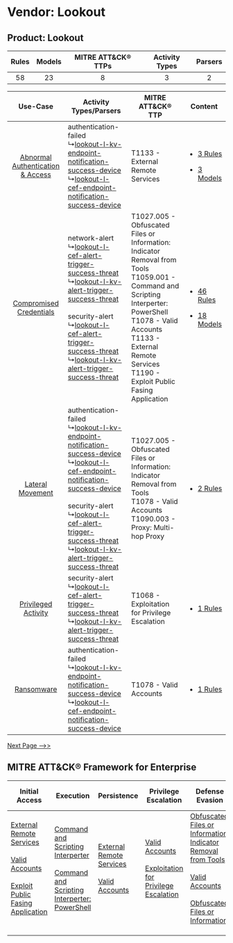 Vendor: Lookout
===============
Product: Lookout
----------------
| Rules | Models | MITRE ATT&CK® TTPs | Activity Types | Parsers |
|:-----:|:------:|:------------------:|:--------------:|:-------:|
|  58   |   23   |         8          |       3        |    2    |

|    Use-Case    | Activity Types/Parsers    | MITRE ATT&CK® TTP    | Content    |
|:----:| ---- | ---- | ---- |
| [Abnormal Authentication & Access](../../../UseCases/uc_abnormal_authentication_&_access.md) |  authentication-failed<br> ↳[lookout-l-kv-endpoint-notification-success-device](Ps/pC_lookoutlkvendpointnotificationsuccessdevice.md)<br> ↳[lookout-l-cef-endpoint-notification-success-device](Ps/pC_lookoutlcefendpointnotificationsuccessdevice.md)<br>    | T1133 - External Remote Services<br>    | [<ul><li>3 Rules</li></ul><ul><li>3 Models</li></ul>](RM/r_m_lookout_lookout_Abnormal_Authentication_&_Access.md) |
|          [Compromised Credentials](../../../UseCases/uc_compromised_credentials.md)          |  network-alert<br> ↳[lookout-l-cef-alert-trigger-success-threat](Ps/pC_lookoutlcefalerttriggersuccessthreat.md)<br> ↳[lookout-l-kv-alert-trigger-success-threat](Ps/pC_lookoutlkvalerttriggersuccessthreat.md)<br><br> security-alert<br> ↳[lookout-l-cef-alert-trigger-success-threat](Ps/pC_lookoutlcefalerttriggersuccessthreat.md)<br> ↳[lookout-l-kv-alert-trigger-success-threat](Ps/pC_lookoutlkvalerttriggersuccessthreat.md)<br>    | T1027.005 - Obfuscated Files or Information: Indicator Removal from Tools<br>T1059.001 - Command and Scripting Interperter: PowerShell<br>T1078 - Valid Accounts<br>T1133 - External Remote Services<br>T1190 - Exploit Public Fasing Application<br> | [<ul><li>46 Rules</li></ul><ul><li>18 Models</li></ul>](RM/r_m_lookout_lookout_Compromised_Credentials.md)        |
|    [Lateral Movement](../../../UseCases/uc_lateral_movement.md)    |  authentication-failed<br> ↳[lookout-l-kv-endpoint-notification-success-device](Ps/pC_lookoutlkvendpointnotificationsuccessdevice.md)<br> ↳[lookout-l-cef-endpoint-notification-success-device](Ps/pC_lookoutlcefendpointnotificationsuccessdevice.md)<br><br> security-alert<br> ↳[lookout-l-cef-alert-trigger-success-threat](Ps/pC_lookoutlcefalerttriggersuccessthreat.md)<br> ↳[lookout-l-kv-alert-trigger-success-threat](Ps/pC_lookoutlkvalerttriggersuccessthreat.md)<br> | T1027.005 - Obfuscated Files or Information: Indicator Removal from Tools<br>T1078 - Valid Accounts<br>T1090.003 - Proxy: Multi-hop Proxy<br>    | [<ul><li>2 Rules</li></ul>](RM/r_m_lookout_lookout_Lateral_Movement.md)    |
|    [Privileged Activity](../../../UseCases/uc_privileged_activity.md)    |  security-alert<br> ↳[lookout-l-cef-alert-trigger-success-threat](Ps/pC_lookoutlcefalerttriggersuccessthreat.md)<br> ↳[lookout-l-kv-alert-trigger-success-threat](Ps/pC_lookoutlkvalerttriggersuccessthreat.md)<br>    | T1068 - Exploitation for Privilege Escalation<br>    | [<ul><li>1 Rules</li></ul>](RM/r_m_lookout_lookout_Privileged_Activity.md)    |
|    [Ransomware](../../../UseCases/uc_ransomware.md)    |  authentication-failed<br> ↳[lookout-l-kv-endpoint-notification-success-device](Ps/pC_lookoutlkvendpointnotificationsuccessdevice.md)<br> ↳[lookout-l-cef-endpoint-notification-success-device](Ps/pC_lookoutlcefendpointnotificationsuccessdevice.md)<br>    | T1078 - Valid Accounts<br>    | [<ul><li>1 Rules</li></ul>](RM/r_m_lookout_lookout_Ransomware.md)    |
[Next Page -->>](2_ds_lookout_lookout.md)

MITRE ATT&CK® Framework for Enterprise
--------------------------------------
| Initial Access                                                                                                                                                                                                                         | Execution                                                                                                                                                                                    | Persistence                                                                                                                                      | Privilege Escalation                                                                                                                                          | Defense Evasion                                                                                                                                                                                                                                                               | Credential Access | Discovery | Lateral Movement | Collection | Command and Control                                                                                                                       | Exfiltration | Impact |
| -------------------------------------------------------------------------------------------------------------------------------------------------------------------------------------------------------------------------------------- | -------------------------------------------------------------------------------------------------------------------------------------------------------------------------------------------- | ------------------------------------------------------------------------------------------------------------------------------------------------ | ------------------------------------------------------------------------------------------------------------------------------------------------------------- | ----------------------------------------------------------------------------------------------------------------------------------------------------------------------------------------------------------------------------------------------------------------------------- | ----------------- | --------- | ---------------- | ---------- | ----------------------------------------------------------------------------------------------------------------------------------------- | ------------ | ------ |
| [External Remote Services](https://attack.mitre.org/techniques/T1133)<br><br>[Valid Accounts](https://attack.mitre.org/techniques/T1078)<br><br>[Exploit Public Fasing Application](https://attack.mitre.org/techniques/T1190)<br><br> | [Command and Scripting Interperter](https://attack.mitre.org/techniques/T1059)<br><br>[Command and Scripting Interperter: PowerShell](https://attack.mitre.org/techniques/T1059/001)<br><br> | [External Remote Services](https://attack.mitre.org/techniques/T1133)<br><br>[Valid Accounts](https://attack.mitre.org/techniques/T1078)<br><br> | [Valid Accounts](https://attack.mitre.org/techniques/T1078)<br><br>[Exploitation for Privilege Escalation](https://attack.mitre.org/techniques/T1068)<br><br> | [Obfuscated Files or Information: Indicator Removal from Tools](https://attack.mitre.org/techniques/T1027/005)<br><br>[Valid Accounts](https://attack.mitre.org/techniques/T1078)<br><br>[Obfuscated Files or Information](https://attack.mitre.org/techniques/T1027)<br><br> |                   |           |                  |            | [Proxy: Multi-hop Proxy](https://attack.mitre.org/techniques/T1090/003)<br><br>[Proxy](https://attack.mitre.org/techniques/T1090)<br><br> |              |        |